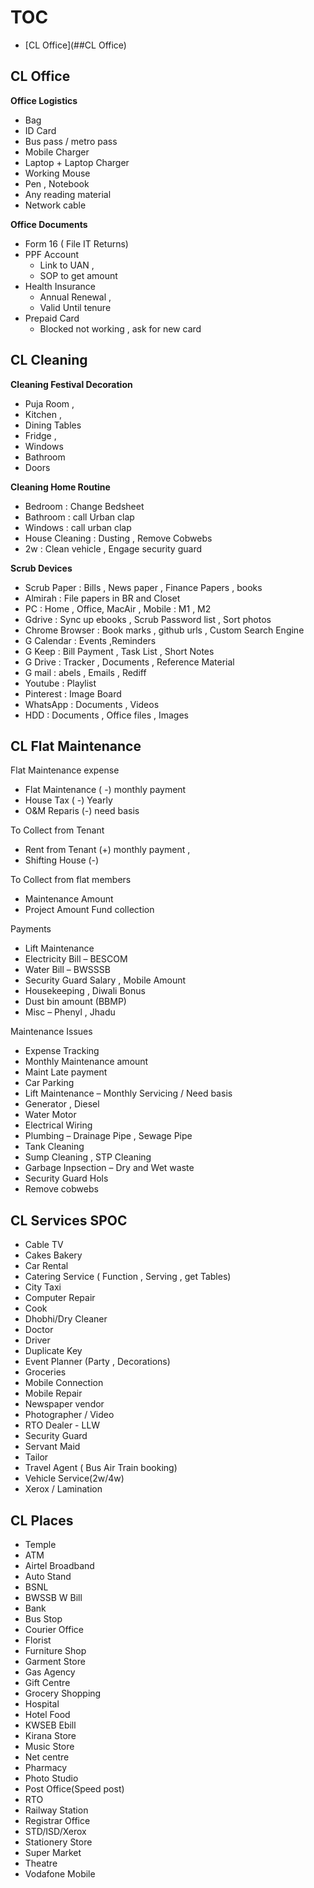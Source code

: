 # TOC
- [CL Office](##CL Office)

## CL Office
**Office Logistics**
* Bag
* ID Card
* Bus pass / metro pass
* Mobile Charger
* Laptop + Laptop Charger
* Working Mouse
* Pen , Notebook
* Any reading material
* Network cable

**Office Documents**
* Form 16 ( File IT Returns)
* PPF Account
  * Link to UAN , 
  * SOP to get amount
* Health Insurance
  * Annual Renewal , 
  * Valid Until tenure
* Prepaid Card 
  * Blocked not working , ask for new card


## CL Cleaning
**Cleaning Festival Decoration**
* Puja Room ,
* Kitchen ,
* Dining Tables
* Fridge ,
* Windows
* Bathroom
* Doors
  
**Cleaning Home Routine**
* Bedroom : Change Bedsheet
* Bathroom : call Urban clap
* Windows : call urban clap
* House Cleaning : Dusting , Remove Cobwebs
* 2w : Clean vehicle , Engage security guard

**Scrub Devices**
* Scrub Paper : Bills , News paper , Finance Papers , books
* Almirah : File papers in BR and Closet
* PC : Home , Office, MacAir , Mobile : M1 , M2
* Gdrive : Sync up ebooks , Scrub Password list , Sort photos
* Chrome Browser : Book marks , github urls , Custom Search Engine
* G Calendar : Events ,Reminders
* G Keep : Bill Payment , Task List , Short Notes
* G Drive : Tracker , Documents , Reference Material
* G mail : abels , Emails , Rediff
* Youtube : Playlist
* Pinterest : Image Board
* WhatsApp : Documents , Videos
* HDD : Documents , Office files , Images


## CL Flat Maintenance
Flat Maintenance expense
* Flat Maintenance ( -) monthly payment
* House Tax ( -) Yearly
* O&M Reparis (-) need basis

To Collect from Tenant
* Rent from Tenant (+) monthly payment ,
* Shifting House (-)

To Collect from flat members
* Maintenance Amount
* Project Amount Fund collection

Payments
* Lift Maintenance
* Electricity Bill – BESCOM
* Water Bill – BWSSSB
* Security Guard Salary , Mobile Amount
* Housekeeping , Diwali Bonus
* Dust bin amount (BBMP)
* Misc – Phenyl , Jhadu

Maintenance Issues
* Expense Tracking
* Monthly Maintenance amount
* Maint Late payment
* Car Parking
* Lift Maintenance – Monthly Servicing / Need basis
* Generator , Diesel
* Water Motor
* Electrical Wiring
* Plumbing – Drainage Pipe , Sewage Pipe
* Tank Cleaning
* Sump Cleaning , STP Cleaning
* Garbage Inpsection – Dry and Wet waste
* Security Guard Hols
* Remove cobwebs



## CL Services SPOC
* Cable TV
* Cakes Bakery
* Car Rental
* Catering Service ( Function , Serving , get Tables)
* City Taxi
* Computer Repair
* Cook
* Dhobhi/Dry Cleaner
* Doctor
* Driver
* Duplicate Key
* Event Planner (Party , Decorations)
* Groceries
* Mobile Connection
* Mobile Repair
* Newspaper vendor
* Photographer / Video
* RTO Dealer - LLW
* Security Guard
* Servant Maid
* Tailor
* Travel Agent ( Bus Air Train booking)
* Vehicle Service(2w/4w)
* Xerox / Lamination

## CL Places
* Temple
* ATM
* Airtel Broadband
* Auto Stand
* BSNL
* BWSSB W Bill
* Bank
* Bus Stop
* Courier Office
* Florist
* Furniture Shop
* Garment Store
* Gas Agency
* Gift Centre
* Grocery Shopping
* Hospital
* Hotel Food
* KWSEB Ebill
* Kirana Store
* Music Store
* Net centre
* Pharmacy
* Photo Studio
* Post Office(Speed post)
* RTO
* Railway Station
* Registrar Office
* STD/ISD/Xerox
* Stationery Store
* Super Market
* Theatre
* Vodafone Mobile
